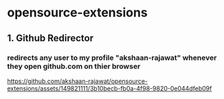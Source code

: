 # opensource-extensions

<h2>1. Github Redirector</h2>
<h3>redirects any user to my profile "akshaan-rajawat" whenever they open github.com on thier browser</h3>



https://github.com/akshaan-rajawat/opensource-extensions/assets/149821111/3b10becb-fb0a-4f98-9820-0e044dfeb09f






